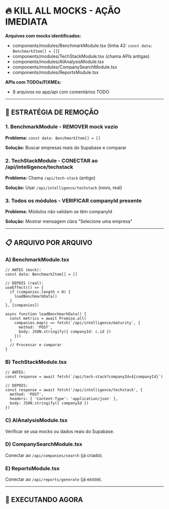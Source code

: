 # 🔥 KILL ALL MOCKS - AÇÃO IMEDIATA

**Arquivos com mocks identificados:**
- components/modules/BenchmarkModule.tsx (linha 42: `const data: BenchmarkItem[] = []`)
- components/modules/TechStackModule.tsx (chama APIs antigas)
- components/modules/AIAnalysisModule.tsx
- components/modules/CompanySearchModule.tsx
- components/modules/ReportsModule.tsx

**APIs com TODOs/FIXMEs:**
- 8 arquivos no app/api com comentários TODO

---

## 🎯 **ESTRATÉGIA DE REMOÇÃO**

### **1. BenchmarkModule - REMOVER mock vazio**

**Problema:** `const data: BenchmarkItem[] = []`

**Solução:** Buscar empresas reais do Supabase e comparar

### **2. TechStackModule - CONECTAR ao /api/intelligence/techstack**

**Problema:** Chama `/api/tech-stack` (antigo)

**Solução:** Usar `/api/intelligence/techstack` (novo, real)

### **3. Todos os módulos - VERIFICAR companyId presente**

**Problema:** Módulos não validam se têm companyId

**Solução:** Mostrar mensagem clara "Selecione uma empresa"

---

## 📋 **ARQUIVO POR ARQUIVO**

### **A) BenchmarkModule.tsx**

```tsx
// ANTES (mock):
const data: BenchmarkItem[] = []

// DEPOIS (real):
useEffect(() => {
  if (companies.length > 0) {
    loadBenchmarkData()
  }
}, [companies])

async function loadBenchmarkData() {
  const metrics = await Promise.all(
    companies.map(c => fetch(`/api/intelligence/maturity`, {
      method: 'POST',
      body: JSON.stringify({ companyId: c.id })
    }))
  )
  // Processar e comparar
}
```

### **B) TechStackModule.tsx**

```tsx
// ANTES:
const response = await fetch(`/api/tech-stack?companyId=${companyId}`)

// DEPOIS:
const response = await fetch('/api/intelligence/techstack', {
  method: 'POST',
  headers: { 'Content-Type': 'application/json' },
  body: JSON.stringify({ companyId })
})
```

### **C) AIAnalysisModule.tsx**

Verificar se usa mocks ou dados reais do Supabase.

### **D) CompanySearchModule.tsx**

Conectar ao `/api/companies/search` (já criado).

### **E) ReportsModule.tsx**

Conectar ao `/api/reports/generate` (já existe).

---

## 🚀 **EXECUTANDO AGORA**

